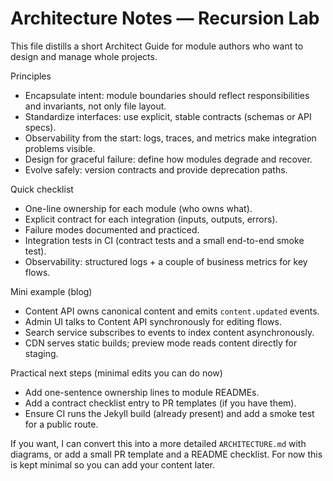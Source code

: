 # Architecture Notes — Recursion Lab

This file distills a short Architect Guide for module authors who want to design and manage whole projects.

Principles
- Encapsulate intent: module boundaries should reflect responsibilities and invariants, not only file layout.
- Standardize interfaces: use explicit, stable contracts (schemas or API specs).
- Observability from the start: logs, traces, and metrics make integration problems visible.
- Design for graceful failure: define how modules degrade and recover.
- Evolve safely: version contracts and provide deprecation paths.

Quick checklist
- One-line ownership for each module (who owns what).
- Explicit contract for each integration (inputs, outputs, errors).
- Failure modes documented and practiced.
- Integration tests in CI (contract tests and a small end-to-end smoke test).
- Observability: structured logs + a couple of business metrics for key flows.

Mini example (blog)
- Content API owns canonical content and emits `content.updated` events.
- Admin UI talks to Content API synchronously for editing flows.
- Search service subscribes to events to index content asynchronously.
- CDN serves static builds; preview mode reads content directly for staging.

Practical next steps (minimal edits you can do now)
- Add one-sentence ownership lines to module READMEs.
- Add a contract checklist entry to PR templates (if you have them).
- Ensure CI runs the Jekyll build (already present) and add a smoke test for a public route.

If you want, I can convert this into a more detailed `ARCHITECTURE.md` with diagrams, or add a small PR template and a README checklist. For now this is kept minimal so you can add your content later.
